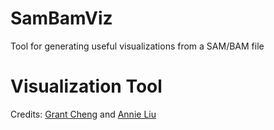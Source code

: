# SamBamViz
Tool for generating useful visualizations from a SAM/BAM file

# Visualization Tool
Credits: [Grant Cheng](https://www.linkedin.com/in/grant-cheng-52171b205/) and [Annie Liu](https://www.linkedin.com/in/anniejiaqiliu/)
